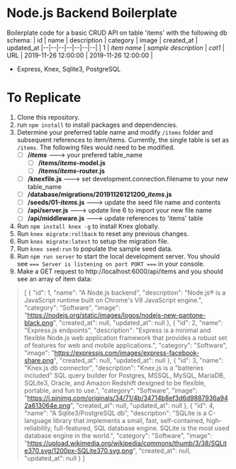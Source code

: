 # Node.js Backend Boilerplate

Boilerplate code for a basic CRUD API on table 'items' with the following db schema:
| id | name | description | category | image | created_at | updated_at
|--|--|--|--|--|--|--|
| 1 | *item name* | *sample description* | *cat1* | URL | 2019-11-26 12:00:00 | 2019-11-26 12:00:00 |


- Express, Knex, Sqlite3, PostgreSQL

# To Replicate
1. Clone this repository.
2. run `npm install` to install packages and dependencies.
3. Determine your preferred table name and modify `/items` folder and subsequent references to item/items. Currently, the single table is set as `/items`. The following files would need to be modified.
	 - [ ] **/*items*** ---> your prefered table_name
		 - [ ] **/items/*items*-model.js**
		 - [ ] **/items/*items*-router.js**
	 - [ ] **/knexfile.js** ---> set development.connection.filename to your new table_name
	 - [ ] **/database/migrations/20191126121200_*items*.js**
	 - [ ] **/seeds/01-*items*.js** ---> update the seed file name and contents
	 - [ ] **/api/server.js** ---> update line 6 to import your new file name
	 - [ ] **/api/middleware.js** ---> update references to 'items' table
4. Run `npm install knex -g` to install Knex globally.
5. Run `knex migrate:rollback` to reset any previous changes.
6. Run `knex migrate:latest` to setup the migration file.
7. Run `knex seed:run` to populate the sample seed data.
8. Run `npm run server` to start the local development server. You should see `=== Server is listening on port PORT ===` in your console.
9. Make a GET request to http://localhost:6000/api/items and you should see an array of item data:
> [
	  {
	    "id": 1,
	    "name": "A Node.js backend",
	    "description": "Node.js® is a JavaScript runtime built on Chrome's V8 		JavaScript engine.",
	    "category": "Software",
	    "image": "https://nodejs.org/static/images/logos/nodejs-new-pantone-black.png",
	    "created_at": null,
	    "updated_at": null
  },
  {
    "id": 2,
    "name": "Express.js endpoints",
    "description": "Express is a minimal and flexible Node.js web application framework that provides a robust set of features for web and mobile applications.",
    "category": "Software",
    "image": "https://expressjs.com/images/express-facebook-share.png",
    "created_at": null,
    "updated_at": null
  },
  {
    "id": 3,
    "name": "Knex.js db connector",
    "description": "Knex.js is a \"batteries included\" SQL query builder for Postgres, MSSQL, MySQL, MariaDB, SQLite3, Oracle, and Amazon Redshift designed to be flexible, portable, and fun to use.",
    "category": "Software",
    "image": "https://i.pinimg.com/originals/34/71/4b/34714b8ef3d6d9887936a942a613064e.png",
    "created_at": null,
    "updated_at": null
  },
  {
    "id": 4,
    "name": "A Sqlite3/PostgreSQL db",
    "description": "SQLite is a C-language library that implements a small, fast, self-contained, high-reliability, full-featured, SQL database engine. SQLite is the most used database engine in the world.",
    "category": "Software",
    "image": "https://upload.wikimedia.org/wikipedia/commons/thumb/3/38/SQLite370.svg/1200px-SQLite370.svg.png",
    "created_at": null,
    "updated_at": null
  }
]